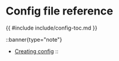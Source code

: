 # Config file reference

{{ #include include/config-toc.md }}

::banner{type="note"}
* [Creating config](../1.getting-started/3.config.md)
::
